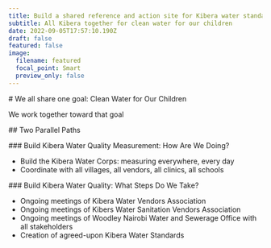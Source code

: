 ```yaml
---
title: Build a shared reference and action site for Kibera water standards
subtitle: All Kibera together for clean water for our children
date: 2022-09-05T17:57:10.190Z
draft: false
featured: false
image:
  filename: featured
  focal_point: Smart
  preview_only: false
---
```

\# We all share one goal: Clean Water for Our Children

We work together toward that goal

\## Two Parallel Paths

\### Build Kibera Water Quality Measurement: How Are We Doing?

* Build the Kibera Water Corps: measuring everywhere, every day
* Coordinate with all villages, all vendors, all clinics, all schools

\### Build Kibera Water Quality: What Steps Do We Take?

* Ongoing meetings of Kibera Water Vendors Association
* Ongoing meetings of Kibers Water Sanitation Vendors Association
* Ongoing meetings of Woodley Nairobi Water and Sewerage Office with all stakeholders
* Creation of agreed-upon Kibera Water Standards